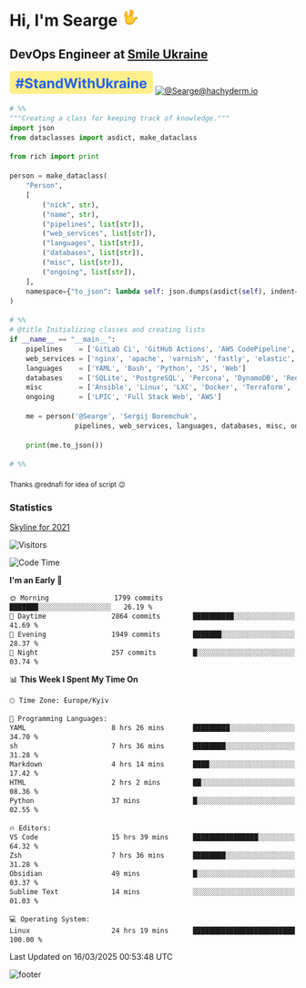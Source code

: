 # Hi, I'm Searge <img src="images/vulcan.webp" style="display: inline-block; margin: 0; height: 2rem" alt="Vulcan salute" />

## DevOps Engineer at [Smile Ukraine](https://smile-ukraine.com/en)

[![Stand With Ukraine](https://raw.githubusercontent.com/vshymanskyy/StandWithUkraine/main/badges/StandWithUkraine.svg)](https://stand-with-ukraine.pp.ua)
<a rel="me" href="https://hachyderm.io/@Searge">![@Searge@hachyderm.io](https://img.shields.io/badge/-@Searge-%232B90D9?logo=mastodon&logoColor=white)</a>

```python
# %%
"""Creating a class for keeping track of knowledge."""
import json
from dataclasses import asdict, make_dataclass

from rich import print

person = make_dataclass(
    "Person",
    [
        ("nick", str),
        ("name", str),
        ("pipelines", list[str]),
        ("web_services", list[str]),
        ("languages", list[str]),
        ("databases", list[str]),
        ("misc", list[str]),
        ("ongoing", list[str]),
    ],
    namespace={"to_json": lambda self: json.dumps(asdict(self), indent=4)},
)

# %%
# @title Initializing classes and creating lists
if __name__ == "__main__":
    pipelines    = ['GitLab Ci', 'GitHub Actions', 'AWS CodePipeline', 'Jenkins']
    web_services = ['nginx', 'apache', 'varnish', 'fastly', 'elastic', 'solr']
    languages    = ['YAML', 'Bash', 'Python', 'JS', 'Web']
    databases    = ['SQLite', 'PostgreSQL', 'Percona', 'DynamoDB', 'Redis']
    misc         = ['Ansible', 'Linux', 'LXC', 'Docker', 'Terraform', 'AWS']
    ongoing      = ['LPIC', 'Full Stack Web', 'AWS']

    me = person('@Searge', 'Sergij Boremchuk',
                pipelines, web_services, languages, databases, misc, ongoing)

    print(me.to_json())

# %%

```

<sub>Thanks @rednafi for idea of script :wink:</sub>

### Statistics

[Skyline for 2021](https://skyline.github.com/Searge/2021)

![Visitors](https://komarev.com/ghpvc/?username=searge&label=Profile%20views&color=0e75b6&style=flat) 
<!--START_SECTION:waka-->
![Code Time](http://img.shields.io/badge/Code%20Time-3%2C187%20hrs%2039%20mins-blue)

**I'm an Early 🐤** 

```text
🌞 Morning                1799 commits        ███████░░░░░░░░░░░░░░░░░░   26.19 % 
🌆 Daytime                2864 commits        ██████████░░░░░░░░░░░░░░░   41.69 % 
🌃 Evening                1949 commits        ███████░░░░░░░░░░░░░░░░░░   28.37 % 
🌙 Night                  257 commits         █░░░░░░░░░░░░░░░░░░░░░░░░   03.74 % 
```


📊 **This Week I Spent My Time On** 

```text
🕑︎ Time Zone: Europe/Kyiv

💬 Programming Languages: 
YAML                     8 hrs 26 mins       █████████░░░░░░░░░░░░░░░░   34.70 % 
sh                       7 hrs 36 mins       ████████░░░░░░░░░░░░░░░░░   31.28 % 
Markdown                 4 hrs 14 mins       ████░░░░░░░░░░░░░░░░░░░░░   17.42 % 
HTML                     2 hrs 2 mins        ██░░░░░░░░░░░░░░░░░░░░░░░   08.36 % 
Python                   37 mins             █░░░░░░░░░░░░░░░░░░░░░░░░   02.55 % 

🔥 Editors: 
VS Code                  15 hrs 39 mins      ████████████████░░░░░░░░░   64.32 % 
Zsh                      7 hrs 36 mins       ████████░░░░░░░░░░░░░░░░░   31.28 % 
Obsidian                 49 mins             █░░░░░░░░░░░░░░░░░░░░░░░░   03.37 % 
Sublime Text             14 mins             ░░░░░░░░░░░░░░░░░░░░░░░░░   01.03 % 

💻 Operating System: 
Linux                    24 hrs 19 mins      █████████████████████████   100.00 % 
```


 Last Updated on 16/03/2025 00:53:48 UTC
<!--END_SECTION:waka-->

![footer](https://capsule-render.vercel.app/api?type=waving&color=gradient&customColorList=14,21&height=82&section=footer)
